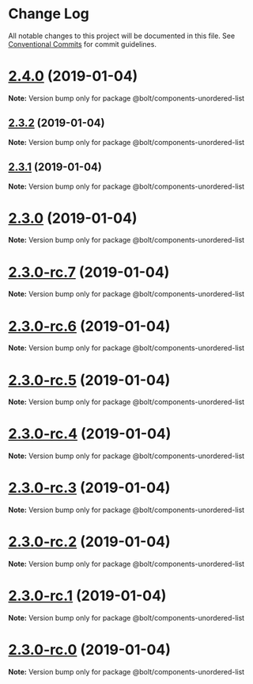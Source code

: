 # Change Log

All notable changes to this project will be documented in this file.
See [Conventional Commits](https://conventionalcommits.org) for commit guidelines.

# [2.4.0](https://github.com/bolt-design-system/bolt/tree/master/packages/components/bolt-unordered-list/compare/v2.3.2...v2.4.0) (2019-01-04)

**Note:** Version bump only for package @bolt/components-unordered-list





## [2.3.2](https://github.com/bolt-design-system/bolt/tree/master/packages/components/bolt-unordered-list/compare/v2.3.1...v2.3.2) (2019-01-04)

**Note:** Version bump only for package @bolt/components-unordered-list





## [2.3.1](https://github.com/bolt-design-system/bolt/tree/master/packages/components/bolt-unordered-list/compare/v2.3.0...v2.3.1) (2019-01-04)

**Note:** Version bump only for package @bolt/components-unordered-list





# [2.3.0](https://github.com/bolt-design-system/bolt/tree/master/packages/components/bolt-unordered-list/compare/v2.3.0-rc.7...v2.3.0) (2019-01-04)

**Note:** Version bump only for package @bolt/components-unordered-list





# [2.3.0-rc.7](https://github.com/bolt-design-system/bolt/tree/master/packages/components/bolt-unordered-list/compare/v2.3.0-rc.6...v2.3.0-rc.7) (2019-01-04)

**Note:** Version bump only for package @bolt/components-unordered-list





# [2.3.0-rc.6](https://github.com/bolt-design-system/bolt/tree/master/packages/components/bolt-unordered-list/compare/v2.3.0-rc.5...v2.3.0-rc.6) (2019-01-04)

**Note:** Version bump only for package @bolt/components-unordered-list





# [2.3.0-rc.5](https://github.com/bolt-design-system/bolt/tree/master/packages/components/bolt-unordered-list/compare/v2.3.0-rc.4...v2.3.0-rc.5) (2019-01-04)

**Note:** Version bump only for package @bolt/components-unordered-list





# [2.3.0-rc.4](https://github.com/bolt-design-system/bolt/tree/master/packages/components/bolt-unordered-list/compare/v2.3.0-rc.3...v2.3.0-rc.4) (2019-01-04)

**Note:** Version bump only for package @bolt/components-unordered-list





# [2.3.0-rc.3](https://github.com/bolt-design-system/bolt/tree/master/packages/components/bolt-unordered-list/compare/v2.3.0-rc.2...v2.3.0-rc.3) (2019-01-04)

**Note:** Version bump only for package @bolt/components-unordered-list





# [2.3.0-rc.2](https://github.com/bolt-design-system/bolt/tree/master/packages/components/bolt-unordered-list/compare/v2.3.0-rc.1...v2.3.0-rc.2) (2019-01-04)

**Note:** Version bump only for package @bolt/components-unordered-list





# [2.3.0-rc.1](https://github.com/bolt-design-system/bolt/tree/master/packages/components/bolt-unordered-list/compare/vv2.3.0-rc.0...v2.3.0-rc.1) (2019-01-04)

**Note:** Version bump only for package @bolt/components-unordered-list





# [2.3.0-rc.0](https://github.com/bolt-design-system/bolt/tree/master/packages/components/bolt-unordered-list/compare/v2.2.1...v2.3.0-rc.0) (2019-01-04)

**Note:** Version bump only for package @bolt/components-unordered-list
